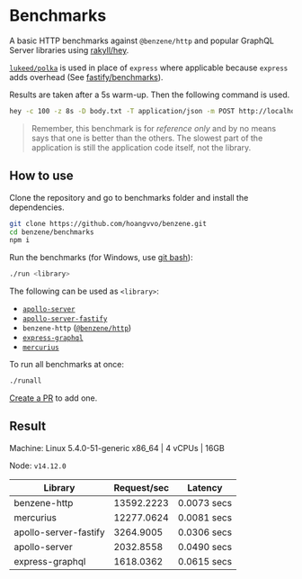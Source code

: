 # Benchmarks

A basic HTTP benchmarks against `@benzene/http` and popular GraphQL Server libraries using [rakyll/hey](https://github.com/rakyll/hey).

[`lukeed/polka`](https://github.com/lukeed/polka) is used in place of `express` where applicable because `express` adds overhead (See [fastify/benchmarks](https://github.com/fastify/benchmarks)).

Results are taken after a 5s warm-up. Then the following command is used.

```bash
hey -c 100 -z 8s -D body.txt -T application/json -m POST http://localhost:4000/graphql
``` 

> Remember, this benchmark is for *reference only* and by no means says that one is better than the others. The slowest part of the application is still the application code itself, not the library.

## How to use

Clone the repository and go to benchmarks folder and install the dependencies.

```bash
git clone https://github.com/hoangvvo/benzene.git
cd benzene/benchmarks
npm i
```

Run the benchmarks (for Windows, use [git bash](https://www.atlassian.com/git/tutorials/git-bash)):

```bash
./run <library>
```

The following can be used as `<library>`:

- [`apollo-server`](https://github.com/apollographql/apollo-server)
- [`apollo-server-fastify`](https://github.com/apollographql/apollo-server)
- `benzene-http` ([`@benzene/http`](https://github.com/hoangvvo/benzene/tree/main/packages/http))
- [`express-graphql`](https://github.com/graphql/express-graphql)
- [`mercurius`](https://github.com/mercurius-js/mercurius)

To run all benchmarks at once:

```bash
./runall
```

[Create a PR](https://github.com/hoangvvo/benzene/pulls) to add one.

## Result

Machine: Linux 5.4.0-51-generic x86_64 | 4 vCPUs | 16GB

Node: `v14.12.0`

| Library | Request/sec | Latency |
| --- | --- | --- |
| benzene-http | 13592.2223 | 0.0073 secs |
| mercurius | 12277.0624 | 0.0081 secs |
| apollo-server-fastify | 3264.9005 | 0.0306 secs |
| apollo-server | 2032.8558 | 0.0490 secs |
| express-graphql | 1618.0362 | 0.0615 secs |
